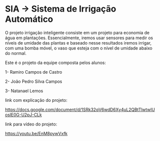 # SIA -> Sistema de Irrigação Automático

O projeto irrigação inteligente consiste em um projeto para economia de água em
plantações. Essencialmente, iremos usar sensores para medir os níveis de umidade das
plantas e baseado nesse resultados iremos irrigar, com uma bomba móvel, o vaso que
esteja com o nível de umidade abaixo do normal.

 Este é o projeto da equipe composta pelos alunos:

1- Ramiro Campos de Castro 

2- João Pedro Silva Campos

3- Natanael Lemos

link com explicação do projeto:

https://docs.google.com/document/d/1SRk32qV6wdD6Xy4uL2QBtTlwtwIUosIE0G-U2pJ-CLk

link para vídeo do projeto:

https://youtu.be/EnM8pywVxfk

